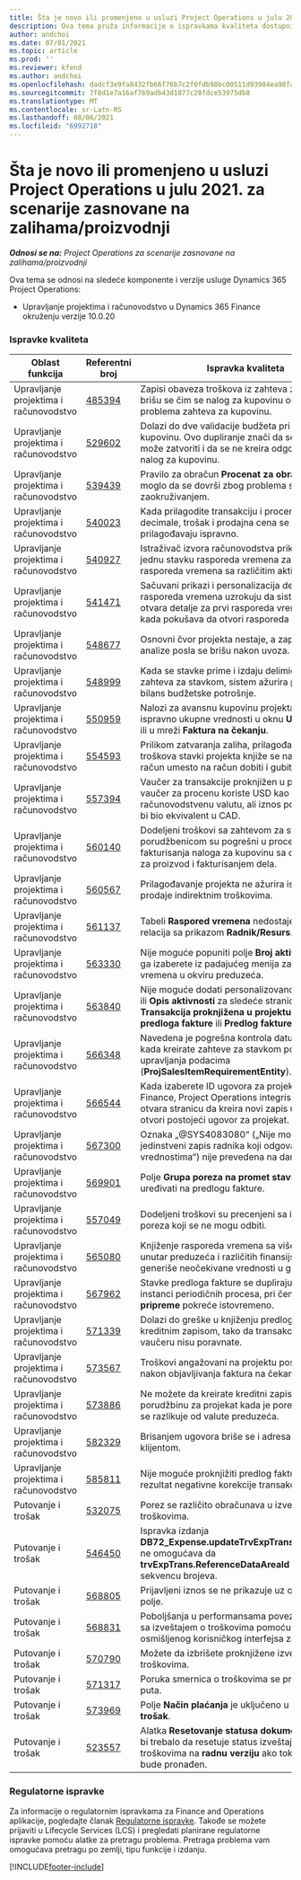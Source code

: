 ```yaml
---
title: Šta je novo ili promenjeno u usluzi Project Operations u julu 2021. za scenarije zasnovane na zalihama/proizvodnji
description: Ova tema pruža informacije o ispravkama kvaliteta dostupnim u izdanju za jul 2021. usluge Project Operations za scenarije zasnovane na zalihama/proizvodnji.
author: andchoi
ms.date: 07/01/2021
ms.topic: article
ms.prod: ''
ms.reviewer: kfend
ms.author: andchoi
ms.openlocfilehash: dadcf3e9fa8432fb66f76b7c2f0fdb98bc00511d93984ea98fa30b4fc03fa426
ms.sourcegitcommit: 7f8d1e7a16af769adb43d1877c28fdce53975db8
ms.translationtype: MT
ms.contentlocale: sr-Latn-RS
ms.lasthandoff: 08/06/2021
ms.locfileid: "6992718"
---
```

# <a name="whats-new-or-changed-in-project-operations-july-2021-for-stockedproduction-based-scenarios"></a>Šta je novo ili promenjeno u usluzi Project Operations u julu 2021. za scenarije zasnovane na zalihama/proizvodnji

_**Odnosi se na:** Project Operations za scenarije zasnovane na zalihama/proizvodnji_

Ova tema se odnosi na sledeće komponente i verzije usluge Dynamics 365 Project Operations:

- Upravljanje projektima i računovodstvo u Dynamics 365 Finance okruženju verzije 10.0.20
 
### <a name="quality-updates"></a>Ispravke kvaliteta
                                                                                                                                                                                  
| Oblast funkcija                      | Referentni broj| Ispravka kvaliteta                                                                                                                                                                          |
|-----------------------------------|--------|---------------------------------------------------------------------------------------------------------------------------------------------------------------------------------|
| Upravljanje projektima i računovodstvo | [485394](https://fix.lcs.dynamics.com/Issue/Details/?bugId=485394) | Zapisi obaveza troškova iz zahteva za kupovinu brišu se čim se nalog za kupovinu oslobodi problema zahteva za kupovinu.                                                                           |
| Upravljanje projektima i računovodstvo | [529602](https://fix.lcs.dynamics.com/Issue/Details/?bugId=529602) | Dolazi do dve validacije budžeta pri zahtevu za kupovinu. Ovo dupliranje znači da se zahtev ne može zatvoriti i da se ne kreira odgovarajući nalog za kupovinu.                                                                                                                        |
| Upravljanje projektima i računovodstvo | [539439](https://fix.lcs.dynamics.com/Issue/Details/?bugId=539439) | Pravilo za obračun **Procenat za obračun** nije moglo da se dovrši zbog problema sa zaokruživanjem.                                                                              |
| Upravljanje projektima i računovodstvo | [540023](https://fix.lcs.dynamics.com/Issue/Details/?bugId=540023) | Kada prilagodite transakciju i procenat sadrži decimale, trošak i prodajna cena se ne prilagođavaju ispravno.                                      |
| Upravljanje projektima i računovodstvo | [540927](https://fix.lcs.dynamics.com/Issue/Details/?bugId=540927) | Istraživač izvora računovodstva prikazuje sate za jednu stavku rasporeda vremena za više stavki rasporeda vremena sa različitim aktivnostima.                                      |
| Upravljanje projektima i računovodstvo | [541471](https://fix.lcs.dynamics.com/Issue/Details/?bugId=541471) | Sačuvani prikazi i personalizacija detalja stavke rasporeda vremena uzrokuju da sistem uvek otvara detalje za prvi rasporeda vremena na listi kada pokušava da otvori rasporeda vremena.  |
| Upravljanje projektima i računovodstvo | [548677](https://fix.lcs.dynamics.com/Issue/Details/?bugId=548677) | Osnovni čvor projekta nestaje, a zapisi strukturne analize posla se brišu nakon uvoza.                                                                                             |
| Upravljanje projektima i računovodstvo | [548999](https://fix.lcs.dynamics.com/Issue/Details/?bugId=548999) | Kada se stavke prime i izdaju delimično iz zahteva za stavkom, sistem ažurira pogrešan bilans budžetske potrošnje. |
| Upravljanje projektima i računovodstvo | [550959](https://fix.lcs.dynamics.com/Issue/Details/?bugId=550959) | Nalozi za avansnu kupovinu projekta ne prikazuju ispravno ukupne vrednosti u oknu **Ukupni iznosi** ili u mreži **Faktura na čekanju**.                                                                  |
| Upravljanje projektima i računovodstvo | [554593](https://fix.lcs.dynamics.com/Issue/Details/?bugId=554593) | Prilikom zatvaranja zaliha, prilagođavanja troškova stavki projekta knjiže se na bilansni račun umesto na račun dobiti i gubitka.                                                            |
| Upravljanje projektima i računovodstvo | [557394](https://fix.lcs.dynamics.com/Issue/Details/?bugId=557394) | Vaučer za transakcije proknjižen u projektu i vaučer za procenu koriste USD kao računovodstvenu valutu, ali iznos pokazuje koliki bi bio ekvivalent u CAD.              |
| Upravljanje projektima i računovodstvo | [560140](https://fix.lcs.dynamics.com/Issue/Details/?bugId=560140) | Dodeljeni troškovi sa zahtevom za stavkom i porudžbenicom su pogrešni u procesu fakturisanja naloga za kupovinu sa delom računa za proizvod i fakturisanjem dela.       |
| Upravljanje projektima i računovodstvo | [560567](https://fix.lcs.dynamics.com/Issue/Details/?bugId=560567) | Prilagođavanje projekta ne ažurira ispravno iznos prodaje indirektnim troškovima.                                                                                    |
| Upravljanje projektima i računovodstvo | [561137](https://fix.lcs.dynamics.com/Issue/Details/?bugId=561137) | Tabeli **Raspored vremena** nedostaje definisana relacija sa prikazom **Radnik/Resurs**.                                                                                   |
| Upravljanje projektima i računovodstvo | [563330](https://fix.lcs.dynamics.com/Issue/Details/?bugId=563330) | Nije moguće popuniti polje **Broj aktivnosti** kada ga izaberete iz padajućeg menija za raspored vremena u okviru preduzeća.                                                                 |
| Upravljanje projektima i računovodstvo | [563840](https://fix.lcs.dynamics.com/Issue/Details/?bugId=563840) | Nije moguće dodati personalizovano polje **Svrha** ili **Opis aktivnosti** za sledeće stranice: **Transakcija proknjižena u projektu**, **Kreiranje predloga fakture** ili **Predlog fakture**.  |
| Upravljanje projektima i računovodstvo | [566348](https://fix.lcs.dynamics.com/Issue/Details/?bugId=566348) | Navedena je pogrešna kontrola datuma isporuke kada kreirate zahteve za stavkom pomoću upravljanja podacima (**ProjSalesItemRequirementEntity**).                                              |
| Upravljanje projektima i računovodstvo | [566544](https://fix.lcs.dynamics.com/Issue/Details/?bugId=566544) | Kada izaberete ID ugovora za projekat u usluzi Finance, Project Operations integrisano okruženje otvara stranicu da kreira novi zapis umesto da otvori postojeći ugovor za projekat.                                                                                                                 |
| Upravljanje projektima i računovodstvo | [567300](https://fix.lcs.dynamics.com/Issue/Details/?bugId=567300) |  Oznaka „@SYS4083080“ („Nije moguće pronaći jedinstveni zapis radnika koji odgovara unetim vrednostima“) nije prevedena na danski.                                |
| Upravljanje projektima i računovodstvo | [569901](https://fix.lcs.dynamics.com/Issue/Details/?bugId=569901) | Polje **Grupa poreza na promet stavki** se ne može uređivati na predlogu fakture.                                                                               |
| Upravljanje projektima i računovodstvo | [557049](https://fix.lcs.dynamics.com/Issue/Details/?bugId=557049) | Dodeljeni troškovi su precenjeni sa iznosima poreza koji se ne mogu odbiti.                                                                                                    |
| Upravljanje projektima i računovodstvo | [565080](https://fix.lcs.dynamics.com/Issue/Details/?bugId=565080) | Knjiženje rasporeda vremena sa više projekata unutar preduzeća i različitih finansijskih aspekata generiše neočekivane vrednosti u glavnoj knjizi.                             |
| Upravljanje projektima i računovodstvo | [567962](https://fix.lcs.dynamics.com/Issue/Details/?bugId=567962) | Stavke predloga fakture se dupliraju zbog više instanci periodičnih procesa, pri čemu se **uvoz iz pripreme** pokreće istovremeno.                                      |
| Upravljanje projektima i računovodstvo | [571339](https://fix.lcs.dynamics.com/Issue/Details/?bugId=571339) | Dolazi do greške u knjiženju predloga fakture sa kreditnim zapisom, tako da transakcije na vaučeru nisu poravnate.    |
| Upravljanje projektima i računovodstvo | [573567](https://fix.lcs.dynamics.com/Issue/Details/?bugId=573567) | Troškovi angažovani na projektu postaju netačni nakon objavljivanja faktura na čekanju.                                                                             |
| Upravljanje projektima i računovodstvo | [573886](https://fix.lcs.dynamics.com/Issue/Details/?bugId=573886) | Ne možete da kreirate kreditni zapis za ulaznu porudžbinu za projekat kada je porez u valuti koja se razlikuje od valute preduzeća.                                      |
| Upravljanje projektima i računovodstvo | [582329](https://fix.lcs.dynamics.com/Issue/Details/?bugId=582329) | Brisanjem ugovora briše se i adresa povezana sa klijentom.                                                                                     |
| Upravljanje projektima i računovodstvo | [585811](https://fix.lcs.dynamics.com/Issue/Details/?bugId=585811) | Nije moguće proknjižiti predlog fakture koji je rezultat negativne korekcije transakcije vremena.                                                                    |
| Putovanje i trošak                  | [532075](https://fix.lcs.dynamics.com/Issue/Details/?bugId=532075) | Porez se različito obračunava u izveštajima o troškovima.                                                                                                                  |
| Putovanje i trošak                  | [546450](https://fix.lcs.dynamics.com/Issue/Details/?bugId=546450) | Ispravka izdanja **DB72_Expense.updateTrvExpTransProjTransId()** ne omogućava da **trvExpTrans.ReferenceDataAreaId** kreira novu sekvencu brojeva.                    |
| Putovanje i trošak                  | [568805](https://fix.lcs.dynamics.com/Issue/Details/?bugId=568805) | Prijavljeni iznos se ne prikazuje uz obavezno polje.                                                                                                             |
| Putovanje i trošak                  | [568831](https://fix.lcs.dynamics.com/Issue/Details/?bugId=568831) | Poboljšanja u performansama povezivanja troška sa izveštajem o troškovima pomoću ponovo osmišljenog korisničkog interfejsa za troškove.                                                            |
| Putovanje i trošak                  | [570790](https://fix.lcs.dynamics.com/Issue/Details/?bugId=570790) | Možete da izbrišete proknjižene izveštaje o troškovima.                                                                                           |
| Putovanje i trošak                  | [571317](https://fix.lcs.dynamics.com/Issue/Details/?bugId=571317) | Poruka smernica o troškovima se prikazuje više puta.                                                                                                       |
| Putovanje i trošak                  | [573969](https://fix.lcs.dynamics.com/Issue/Details/?bugId=573969) | Polje **Način plaćanja** je uključeno u okno **Novi trošak**.                                                                                                      |
| Putovanje i trošak                  | [523557](https://fix.lcs.dynamics.com/Issue/Details/?bugId=523557) | Alatka **Resetovanje statusa dokumenta troškova** bi trebalo da resetuje status izveštaja o troškovima na **radnu verziju** ako tok posla ne bude pronađen. 

### <a name="regulatory-updates"></a>Regulatorne ispravke
Za informacije o regulatornim ispravkama za Finance and Operations aplikacije, pogledajte članak [Regulatorne ispravke](/dynamics365/finance/localizations/regulatory-updates). Takođe se možete prijaviti u Lifecycle Services (LCS) i pregledati planirane regulatorne ispravke pomoću alatke za pretragu problema. Pretraga problema vam omogućava pretragu po zemlji, tipu funkcije i izdanju.


[!INCLUDE[footer-include](../../includes/footer-banner.md)]
